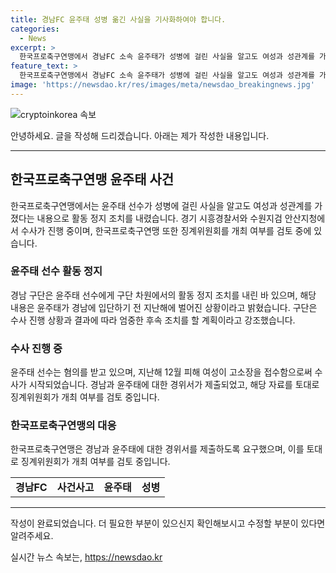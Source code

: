 ```yaml
---
title: 경남FC 윤주태 성병 옮긴 사실을 기사화하여야 합니다.
categories:
  - News
excerpt: >
  한국프로축구연맹에서 경남FC 소속 윤주태가 성병에 걸린 사실을 알고도 여성과 성관계를 가졌다는 사실이 밝혀졌습니다. 경남 구단은 해당 사실을 확인한 후 윤주태에게 활동 정지 조치를 내린 바 있습니다. 경찰 수사가 진행 중이며, 윤주태는 성병 전파 가능성과 관련된 혐의를 받고 있습니다. 한국프로축구연맹은 경남과 윤주태에 경위서 제출을 요구하고 징계위원회의 개최 여부를 검토할 예정입니다. #경남FC #사건사고 #윤주태 #성병
feature_text: >
  한국프로축구연맹에서 경남FC 소속 윤주태가 성병에 걸린 사실을 알고도 여성과 성관계를 가졌다는 사실이 밝혀졌습니다. 경남 구단은 해당 사실을 확인한 후 윤주태에게 활동 정지 조치를 내린 바 있습니다. 경찰 수사가 진행 중이며, 윤주태는 성병 전파 가능성과 관련된 혐의를 받고 있습니다. 한국프로축구연맹은 경남과 윤주태에 경위서 제출을 요구하고 징계위원회의 개최 여부를 검토할 예정입니다. #경남FC #사건사고 #윤주태 #성병
image: 'https://newsdao.kr/res/images/meta/newsdao_breakingnews.jpg'
---
```


<p><img src="https://newsdao.kr/res/images/meta/newsdao_breakingnews.jpg" alt="cryptoinkorea 속보" /></p>

<p>안녕하세요. 글을 작성해 드리겠습니다. 아래는 제가 작성한 내용입니다.</p>

<hr />

<h2 data-ke-size="size26">한국프로축구연맹 윤주태 사건</h2>

<p data-ke-size="size16">한국프로축구연맹에서는 윤주태 선수가 성병에 걸린 사실을 알고도 여성과 성관계를 가졌다는 내용으로 활동 정지 조치를 내렸습니다. 경기 시흥경찰서와 수원지검 안산지청에서 수사가 진행 중이며, 한국프로축구연맹 또한 징계위원회를 개최 여부를 검토 중에 있습니다.</p>

<h3>윤주태 선수 활동 정지</h3>

<p data-ke-size="size16">경남 구단은 윤주태 선수에게 구단 차원에서의 활동 정지 조치를 내린 바 있으며, 해당 내용은 윤주태가 경남에 입단하기 전 지난해에 벌어진 상황이라고 밝혔습니다. 구단은 수사 진행 상황과 결과에 따라 엄중한 후속 조치를 할 계획이라고 강조했습니다.</p>

<h3>수사 진행 중</h3>

<p data-ke-size="size16">윤주태 선수는 혐의를 받고 있으며, 지난해 12월 피해 여성이 고소장을 접수함으로써 수사가 시작되었습니다. 경남과 윤주태에 대한 경위서가 제출되었고, 해당 자료를 토대로 징계위원회가 개최 여부를 검토 중입니다.</p>

<h3>한국프로축구연맹의 대응</h3>

<p data-ke-size="size16">한국프로축구연맹은 경남과 윤주태에 대한 경위서를 제출하도록 요구했으며, 이를 토대로 징계위원회가 개최 여부를 검토 중입니다.</p>

<table>
  <tr>
    <td style="text-align: center; height: 17px;"><b>경남FC</b></td>
    <td style="text-align: center; height: 17px;"><b>사건사고</b></td>
    <td style="text-align: center; height: 17px;"><b>윤주태</b></td>
    <td style="text-align: center; height: 17px;"><b>성병</b></td>
  </tr>
</table>

<hr />

<p>작성이 완료되었습니다. 더 필요한 부분이 있으신지 확인해보시고 수정할 부분이 있다면 알려주세요.</p>
실시간 뉴스 속보는, <a href="https://newsdao.kr" rel="dofollow">https://newsdao.kr</a>


